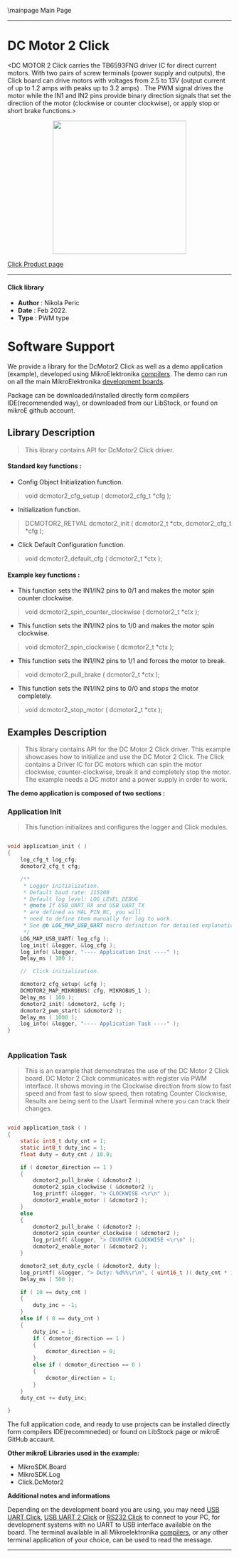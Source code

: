 \mainpage Main Page
 
---
# DC Motor 2 Click

<DC MOTOR 2 Click carries the TB6593FNG driver IC for direct current motors. With two pairs of screw terminals (power supply and outputs), the Click board can drive motors with voltages from 2.5 to 13V (output current of up to 1.2 amps with peaks up to 3.2 amps) . The PWM signal drives the motor while the IN1 and IN2 pins provide binary direction signals that set the direction of the motor (clockwise or counter clockwise), or apply stop or short brake functions.>

<p align="center">
  <img src="https://download.mikroe.com/images/click_for_ide/dcmotor2_click.png" height=300px>
</p>

[Click Product page](https://www.mikroe.com/dc-motor-2-click)

---

#### Click library 

- **Author**        : Nikola Peric
- **Date**          : Feb 2022.
- **Type**          : PWM type

# Software Support

We provide a library for the DcMotor2 Click 
as well as a demo application (example), developed using MikroElektronika 
[compilers](https://shop.mikroe.com/compilers). 
The demo can run on all the main MikroElektronika [development boards](https://shop.mikroe.com/development-boards).

Package can be downloaded/installed directly form compilers IDE(recommended way), or downloaded from our LibStock, or found on mikroE github account. 

## Library Description

> This library contains API for DcMotor2 Click driver.

#### Standard key functions :

- Config Object Initialization function.
> void dcmotor2_cfg_setup ( dcmotor2_cfg_t *cfg ); 
 
- Initialization function.
> DCMOTOR2_RETVAL dcmotor2_init ( dcmotor2_t *ctx, dcmotor2_cfg_t *cfg );

- Click Default Configuration function.
> void dcmotor2_default_cfg ( dcmotor2_t *ctx );


#### Example key functions :

- This function sets the IN1/IN2 pins to 0/1 and makes the motor spin counter
  clockwise.
> void dcmotor2_spin_counter_clockwise ( dcmotor2_t *ctx );
 
- This function sets the IN1/IN2 pins to 1/0 and makes the motor spin clockwise.
> void dcmotor2_spin_clockwise ( dcmotor2_t *ctx );

- This function sets the IN1/IN2 pins to 1/1 and forces the motor to break.
> void dcmotor2_pull_brake ( dcmotor2_t *ctx );

- This function sets the IN1/IN2 pins to 0/0 and stops the motor completely.
> void dcmotor2_stop_motor ( dcmotor2_t *ctx );

## Examples Description

>  This library contains API for the DC Motor 2 Click driver.
>  This example showcases how to initialize and use the DC Motor 2 Click. The Click contains a 
>  Driver IC for DC motors which can spin the motor clockwise, counter-clockwise, break it and
>  completely stop the motor. The example needs a DC motor and a power supply in order to work.

**The demo application is composed of two sections :**

### Application Init 

> This function initializes and configures the logger and Click modules. 

```c

void application_init ( )
{
    log_cfg_t log_cfg;
    dcmotor2_cfg_t cfg;

    /** 
     * Logger initialization.
     * Default baud rate: 115200
     * Default log level: LOG_LEVEL_DEBUG
     * @note If USB_UART_RX and USB_UART_TX 
     * are defined as HAL_PIN_NC, you will 
     * need to define them manually for log to work. 
     * See @b LOG_MAP_USB_UART macro definition for detailed explanation.
     */
    LOG_MAP_USB_UART( log_cfg );
    log_init( &logger, &log_cfg );
    log_info( &logger, "---- Application Init ----" );
    Delay_ms ( 100 );

    //  Click initialization.

    dcmotor2_cfg_setup( &cfg );
    DCMOTOR2_MAP_MIKROBUS( cfg, MIKROBUS_1 );
    Delay_ms ( 100 );
    dcmotor2_init( &dcmotor2, &cfg );
    dcmotor2_pwm_start( &dcmotor2 );
    Delay_ms ( 1000 );
    log_info( &logger, "---- Application Task ----" );
}
  
```

### Application Task

>  This is an example that demonstrates the use of the DC Motor 2 Click board.
>  DC Motor 2 Click communicates with register via PWM interface.
>  It shows moving in the Clockwise direction from slow to fast speed
>  and from fast to slow speed, then rotating Counter Clockwise,
>  Results are being sent to the Usart Terminal where you can track their changes. 

```c

void application_task ( )
{    
    static int8_t duty_cnt = 1;
    static int8_t duty_inc = 1;
    float duty = duty_cnt / 10.0;

    if ( dcmotor_direction == 1 )
    {
        dcmotor2_pull_brake ( &dcmotor2 );
        dcmotor2_spin_clockwise ( &dcmotor2 );
        log_printf( &logger, "> CLOCKWISE <\r\n" );
        dcmotor2_enable_motor ( &dcmotor2 );
    }
    else
    {
        dcmotor2_pull_brake ( &dcmotor2 );
        dcmotor2_spin_counter_clockwise ( &dcmotor2 );
        log_printf( &logger, "> COUNTER CLOCKWISE <\r\n" );
        dcmotor2_enable_motor ( &dcmotor2 );
    }

    dcmotor2_set_duty_cycle ( &dcmotor2, duty );
    log_printf( &logger, "> Duty: %d%%\r\n", ( uint16_t )( duty_cnt * 10 ) );
    Delay_ms ( 500 );

    if ( 10 == duty_cnt ) 
    {
        duty_inc = -1;
    }
    else if ( 0 == duty_cnt ) 
    {
        duty_inc = 1;        
        if ( dcmotor_direction == 1 )
        {
            dcmotor_direction = 0;
        }
        else if ( dcmotor_direction == 0 )
        {
            dcmotor_direction = 1;
        }
    }
    duty_cnt += duty_inc;

}

```

The full application code, and ready to use projects can be  installed directly form compilers IDE(recommneded) or found on LibStock page or mikroE GitHub accaunt.

**Other mikroE Libraries used in the example:** 

- MikroSDK.Board
- MikroSDK.Log
- Click.DcMotor2

**Additional notes and informations**

Depending on the development board you are using, you may need 
[USB UART Click](https://shop.mikroe.com/usb-uart-click), 
[USB UART 2 Click](https://shop.mikroe.com/usb-uart-2-click) or 
[RS232 Click](https://shop.mikroe.com/rs232-click) to connect to your PC, for 
development systems with no UART to USB interface available on the board. The 
terminal available in all Mikroelektronika 
[compilers](https://shop.mikroe.com/compilers), or any other terminal application 
of your choice, can be used to read the message.

---
